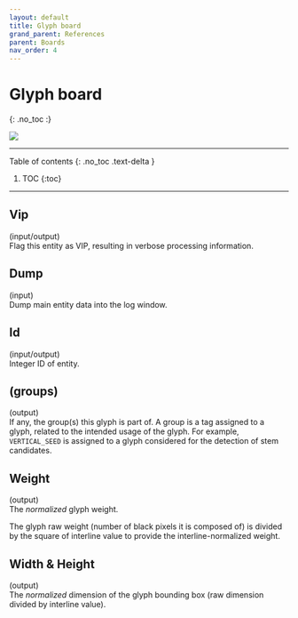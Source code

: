 ```yaml
---
layout: default
title: Glyph board
grand_parent: References
parent: Boards
nav_order: 4
---
```

# Glyph board
{: .no_toc :}

![](../assets/images/glyph_board.png)

---
Table of contents
{: .no_toc .text-delta }

1. TOC
{:toc}
---

## Vip
(input/output)  
Flag this entity as VIP, resulting in verbose processing information.

## Dump
(input)  
Dump main entity data into the log window.

## Id
(input/output)  
Integer ID of entity.

## (groups)
(output)  
If any, the group(s) this glyph is part of.
A group is a tag assigned to a glyph, related to the intended usage of the glyph.
For example, `VERTICAL_SEED` is assigned to a glyph considered for the detection of
stem candidates.

## Weight
(output)  
The _normalized_ glyph weight.

The glyph raw weight (number of black pixels it is composed of) is divided by the square of
interline value to provide the interline-normalized weight.

## Width & Height
(output)  
The _normalized_ dimension of the glyph bounding box (raw dimension divided by interline value).
